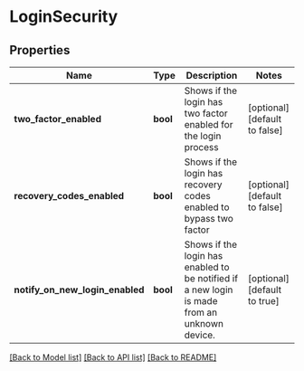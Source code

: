 # LoginSecurity

## Properties
Name | Type | Description | Notes
------------ | ------------- | ------------- | -------------
**two_factor_enabled** | **bool** | Shows if the login has two factor enabled for the login process | [optional] [default to false]
**recovery_codes_enabled** | **bool** | Shows if the login has recovery codes enabled to bypass two factor | [optional] [default to false]
**notify_on_new_login_enabled** | **bool** | Shows if the login has enabled to be notified if a new login is made from an unknown device. | [optional] [default to true]

[[Back to Model list]](../../README.md#documentation-for-models) [[Back to API list]](../../README.md#documentation-for-api-endpoints) [[Back to README]](../../README.md)

